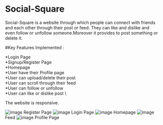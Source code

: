 # Social-Square
Social-Square is a website through which people can connect with friends and each other through their post or feed. They can like and dislike and even follow or unfollow someone.Moreover it provides to post something or delete it.

#Key Features Implemented :

*Login Page \
*Signup/Register Page \
*Homepage \
*User have their Profile page \
*User can upload/delete their post \
*User can scroll through their feed \
*User can follow or unfollow \
*User can like or dislike post \

The website is responsive.

![image](https://github.com/Hardik-111/Social-Square/assets/112047643/4b8b057b-fbbb-4589-8b7e-cbdac6be4fe1)
Register Page
![image](https://github.com/Hardik-111/Social-Square/assets/112047643/3a1a40ed-08f8-43c3-b9b7-6d19b26b7e35)
Login Page
![image](https://github.com/Hardik-111/Social-Square/assets/89783619/2c549aad-875c-4a1c-b7eb-ef84feb14ab1)
Homepage
![image](https://github.com/Hardik-111/Social-Square/assets/89783619/1fef1430-1697-4b08-bfc6-9c1bd9eed783)
Feed
![image](https://github.com/Hardik-111/Social-Square/assets/89783619/0f518c0d-7b05-4dd2-978a-145a85915718)
Profile Page



